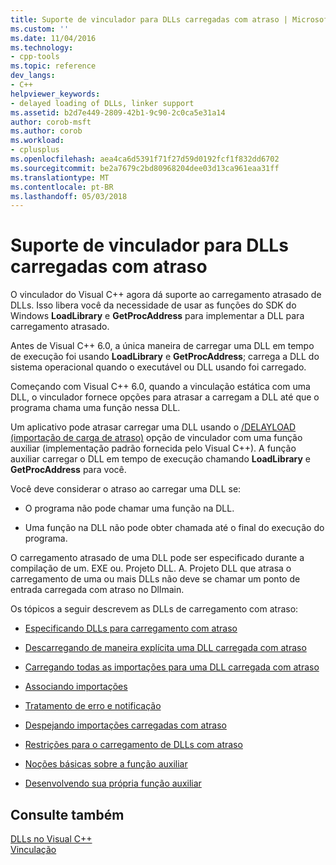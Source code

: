 ```yaml
---
title: Suporte de vinculador para DLLs carregadas com atraso | Microsoft Docs
ms.custom: ''
ms.date: 11/04/2016
ms.technology:
- cpp-tools
ms.topic: reference
dev_langs:
- C++
helpviewer_keywords:
- delayed loading of DLLs, linker support
ms.assetid: b2d7e449-2809-42b1-9c90-2c0ca5e31a14
author: corob-msft
ms.author: corob
ms.workload:
- cplusplus
ms.openlocfilehash: aea4ca6d5391f71f27d59d0192fcf1f832dd6702
ms.sourcegitcommit: be2a7679c2bd80968204dee03d13ca961eaa31ff
ms.translationtype: MT
ms.contentlocale: pt-BR
ms.lasthandoff: 05/03/2018
---
```

# <a name="linker-support-for-delay-loaded-dlls"></a>Suporte de vinculador para DLLs carregadas com atraso
O vinculador do Visual C++ agora dá suporte ao carregamento atrasado de DLLs. Isso libera você da necessidade de usar as funções do SDK do Windows **LoadLibrary** e **GetProcAddress** para implementar a DLL para carregamento atrasado.  
  
 Antes de Visual C++ 6.0, a única maneira de carregar uma DLL em tempo de execução foi usando **LoadLibrary** e **GetProcAddress**; carrega a DLL do sistema operacional quando o executável ou DLL usando foi carregado.  
  
 Começando com Visual C++ 6.0, quando a vinculação estática com uma DLL, o vinculador fornece opções para atrasar a carregam a DLL até que o programa chama uma função nessa DLL.  
  
 Um aplicativo pode atrasar carregar uma DLL usando o [/DELAYLOAD (importação de carga de atraso)](../../build/reference/delayload-delay-load-import.md) opção de vinculador com uma função auxiliar (implementação padrão fornecida pelo Visual C++). A função auxiliar carregar o DLL em tempo de execução chamando **LoadLibrary** e **GetProcAddress** para você.  
  
 Você deve considerar o atraso ao carregar uma DLL se:  
  
-   O programa não pode chamar uma função na DLL.  
  
-   Uma função na DLL não pode obter chamada até o final do execução do programa.  
  
 O carregamento atrasado de uma DLL pode ser especificado durante a compilação de um. EXE ou. Projeto DLL. A. Projeto DLL que atrasa o carregamento de uma ou mais DLLs não deve se chamar um ponto de entrada carregada com atraso no Dllmain.  
  
 Os tópicos a seguir descrevem as DLLs de carregamento com atraso:  
  
-   [Especificando DLLs para carregamento com atraso](../../build/reference/specifying-dlls-to-delay-load.md)  
  
-   [Descarregando de maneira explícita uma DLL carregada com atraso](../../build/reference/explicitly-unloading-a-delay-loaded-dll.md)  
  
-   [Carregando todas as importações para uma DLL carregada com atraso](../../build/reference/loading-all-imports-for-a-delay-loaded-dll.md)  
  
-   [Associando importações](../../build/reference/binding-imports.md)  
  
-   [Tratamento de erro e notificação](../../build/reference/error-handling-and-notification.md)  
  
-   [Despejando importações carregadas com atraso](../../build/reference/dumping-delay-loaded-imports.md)  
  
-   [Restrições para o carregamento de DLLs com atraso](../../build/reference/constraints-of-delay-loading-dlls.md)  
  
-   [Noções básicas sobre a função auxiliar](understanding-the-helper-function.md)  
  
-   [Desenvolvendo sua própria função auxiliar](../../build/reference/developing-your-own-helper-function.md)  
  
## <a name="see-also"></a>Consulte também  
 [DLLs no Visual C++](../../build/dlls-in-visual-cpp.md)   
 [Vinculação](../../build/reference/linking.md)